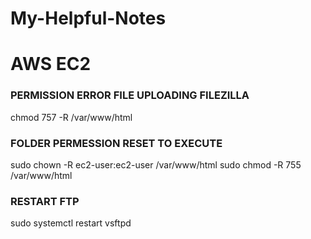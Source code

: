 # My-Helpful-Notes

# AWS EC2

### PERMISSION ERROR FILE UPLOADING FILEZILLA
chmod 757 -R /var/www/html

### FOLDER PERMESSION RESET TO EXECUTE
sudo chown -R ec2-user:ec2-user /var/www/html
sudo chmod -R 755 /var/www/html

### RESTART FTP
sudo systemctl restart vsftpd
